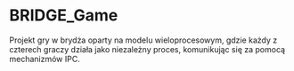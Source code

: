 # BRIDGE_Game
Projekt gry w brydża oparty na modelu wieloprocesowym, gdzie każdy z czterech graczy działa jako niezależny proces, komunikując się za pomocą mechanizmów IPC.
